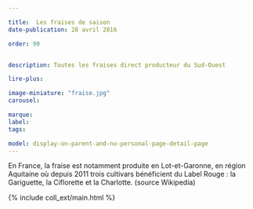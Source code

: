 ```yaml
---

title:  Les fraises de saison
date-publication: 28 avril 2016

order: 99


description: Toutes les fraises direct producteur du Sud-Ouest

lire-plus: 

image-miniature: "fraise.jpg"
carousel: 

marque:
label: 
tags: 

model: display-on-parent-and-no-personal-page-detail-page
---
```


<!-- ******************************** -->
<!-- **** intro rayon **** -->
En France, la fraise est notamment produite en Lot-et-Garonne, en région Aquitaine où depuis 2011 trois cultivars bénéficient du Label Rouge : la Gariguette, la Ciflorette et la Charlotte.
(source Wikipedia)


<!-- **** fin intro rayon ********* -->
<!-- ****************************** -->
<!--fin-excerpt-->

{% include coll_ext/main.html %}




